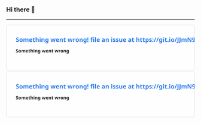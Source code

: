 ### Hi there 👋

---------------------------------------------------------------------------------------------------------------------------------------------------------------------------------

![Technote's github stats](https://raw.githubusercontent.com/rwetzeler/rwetzeler/master/stats.svg)
![Top Langs](https://raw.githubusercontent.com/rwetzeler/rwetzeler/master/langs.svg)


<!--
**rwetzeler/rwetzeler** is a ✨ _special_ ✨ repository because its `README.md` (this file) appears on your GitHub profile.

Here are some ideas to get you started:

- 🔭 I’m currently working on ...
- 🌱 I’m currently learning ...
- 👯 I’m looking to collaborate on ...
- 🤔 I’m looking for help with ...
- 💬 Ask me about ...
- 📫 How to reach me: ...
- 😄 Pronouns: ...
- ⚡ Fun fact: ...
-->
